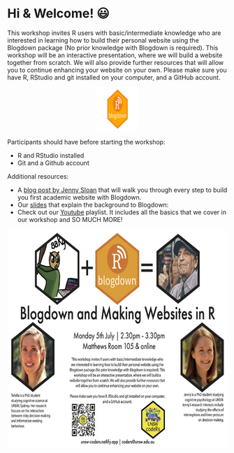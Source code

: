 # Hi & Welcome! :smiley:

This workshop invites R users with basic/intermediate knowledge who are interested in learning how to build their personal website using the Blogdown package (No prior knowledge with Blogdown is required). This workshop will be an interactive presentation, where we will build a website together from scratch. We will also provide further resources that will allow you to continue enhancing your website on your own. Please make sure you have R, RStudio and git installed on your computer, and a GitHub account.

<p align="center">
  <img width="100" height="100" src="https://github.com/UNSW-codeRs/Blogdown-Workshop/blob/main/featured.png">
</p>

Participants should have before starting the workshop: 

- R and RStudio installed
- Git and a Github account


Additional resources:
- A [blog post by Jenny Sloan](https://jennysloane.netlify.app/project/blogdown/) that will walk you through every step to build you first academic website with Blogdown.
- Our [slides](https://github.com/UNSW-codeRs/Blogdown-Workshop/blob/main/Introduction_Blogdown.pptx) that explain the background to Blogdown: 
- Check out our [Youtube](https://www.youtube.com/channel/UC9Sm1qcdzyGVjQMgWsW4pcw/playlists) playlist. It includes all the basics that we cover in our workshop and SO MUCH MORE!

<p align="center">
  <img width="600" height="500" src="https://github.com/UNSW-codeRs/Blogdown-Workshop/blob/main/blogdown.png">
</p>

